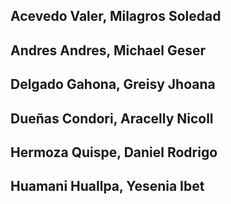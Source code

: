 ## Acevedo Valer, Milagros Soledad
## Andres Andres, Michael Geser
## Delgado Gahona, Greisy Jhoana
## Dueñas Condori, Aracelly Nicoll
## Hermoza Quispe, Daniel Rodrigo
## Huamani Huallpa, Yesenia Ibet
 

